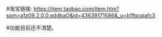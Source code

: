 #淘宝链接: https://item.taobao.com/item.htm?spm=a1z09.2.0.0.qddbaO&id=43639171586&_u=b1ftsrajafc3

#功能目前还不清楚。
